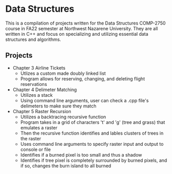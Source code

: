 # Data Structures
This is a compilation of projects written for the Data Structures COMP-2750 course in FA22 semester at Northwest Nazarene University. They are all written in C++ and focus on specializing and utilizing essential data structures and algorithms.
## Projects
- Chapter 3 Airline Tickets
    - Utlizes a custom made doubly linked list
    - Program allows for reserving, changing, and deleting flight       reservations
- Chapter 4 Delimeter Matching
    - Utilizes a stack
    - Using command line arguments, user can check a .cpp file's delimeters to make sure they match
- Chapter 5 Raster Recursion
    - Utilizes a backtracing recursive function 
    - Program takes in a grid of characters 't' and 'g' (tree and grass) that emulates a raster
    - Then the recursive function identifies and lables clusters of trees in the raster
    - Uses command line arguments to specify raster input and output to console or file
    - Identifies if a burned pixel is too small and thus a shadow
    - Identifies if tree pixel is completely surrounded by burned pixels, and if so, changes the burn island to all burned
